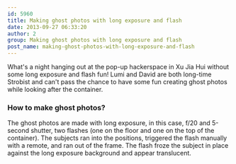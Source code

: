 ```yaml
---
id: 5960
title: Making ghost photos with long exposure and flash
date: 2013-09-27 06:33:20
author: 2
group: Making ghost photos with long exposure and flash
post_name: making-ghost-photos-with-long-exposure-and-flash
---
```


What's a night hanging out at the pop-up hackerspace in Xu Jia Hui without some long exposure and flash fun! Lumi and David are both long-time Strobist and can't pass the chance to have some fun creating ghost photos while looking after the container.

### How to make ghost photos?

The ghost photos are made with long exposure, in this case, f/20 and 5-second shutter, two flashes (one on the floor and one on the top of the container). The subjects ran into the positions, triggered the flash manually with a remote, and ran out of the frame. The flash froze the subject in place against the long exposure background and appear translucent.